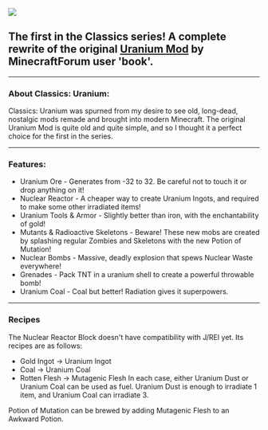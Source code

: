 ![](https://i.imgur.com/z7VRzal.png)
## The first in the Classics series! A complete rewrite of the original [Uranium Mod](https://web.archive.org/web/20171014125649/https://www.minecraftforum.net/forums/mapping-and-modding-java-edition/minecraft-mods/1274100-uranium-mod-1-7-10-1-7-2-multiplayer-500k) by MinecraftForum user 'book'.

----------

### About Classics: Uranium:
Classics: Uranium was spurned from my desire to see old, long-dead, nostalgic mods remade and brought into modern Minecraft. The original Uranium Mod is quite old and quite simple, and so I thought it a perfect choice for the first in the series.

----------

### Features:
 * Uranium Ore - Generates from -32 to 32. Be careful not to touch it or drop anything on it!
 * Nuclear Reactor - A cheaper way to create Uranium Ingots, and required to make some other irradiated items!
 * Uranium Tools & Armor - Slightly better than iron, with the enchantability of gold!
 * Mutants & Radioactive Skeletons - Beware! These new mobs are created by splashing regular Zombies and Skeletons with the new Potion of Mutation!
 * Nuclear Bombs - Massive, deadly explosion that spews Nuclear Waste everywhere!
 * Grenades - Pack TNT in a uranium shell to create a powerful throwable bomb!
 * Uranium Coal - Coal but better! Radiation gives it superpowers.

----------
### Recipes
The Nuclear Reactor Block doesn't have compatibility with J/REI yet. Its recipes are as follows:
* Gold Ingot -> Uranium Ingot
* Coal -> Uranium Coal
* Rotten Flesh -> Mutagenic Flesh
In each case, either Uranium Dust or Uranium Coal can be used as fuel. Uranium Dust is enough to irradiate 1 item, and Uranium Coal can irradiate 3.

Potion of Mutation can be brewed by adding Mutagenic Flesh to an Awkward Potion.
